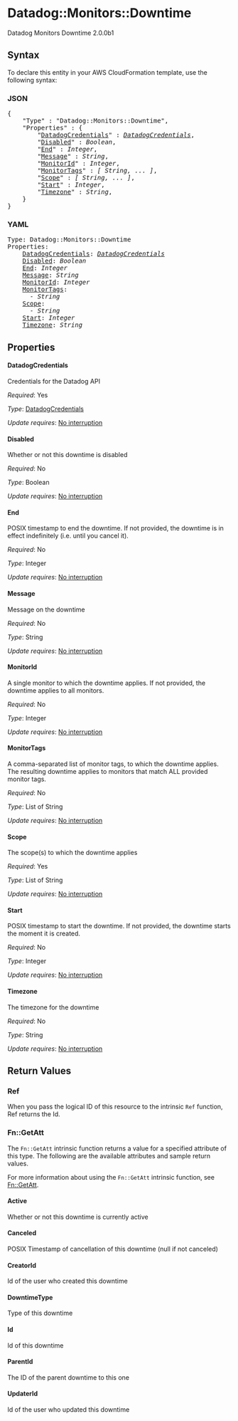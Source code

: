 # Datadog::Monitors::Downtime

Datadog Monitors Downtime 2.0.0b1

## Syntax

To declare this entity in your AWS CloudFormation template, use the following syntax:

### JSON

<pre>
{
    "Type" : "Datadog::Monitors::Downtime",
    "Properties" : {
        "<a href="#datadogcredentials" title="DatadogCredentials">DatadogCredentials</a>" : <i><a href="datadogcredentials.md">DatadogCredentials</a></i>,
        "<a href="#disabled" title="Disabled">Disabled</a>" : <i>Boolean</i>,
        "<a href="#end" title="End">End</a>" : <i>Integer</i>,
        "<a href="#message" title="Message">Message</a>" : <i>String</i>,
        "<a href="#monitorid" title="MonitorId">MonitorId</a>" : <i>Integer</i>,
        "<a href="#monitortags" title="MonitorTags">MonitorTags</a>" : <i>[ String, ... ]</i>,
        "<a href="#scope" title="Scope">Scope</a>" : <i>[ String, ... ]</i>,
        "<a href="#start" title="Start">Start</a>" : <i>Integer</i>,
        "<a href="#timezone" title="Timezone">Timezone</a>" : <i>String</i>,
    }
}
</pre>

### YAML

<pre>
Type: Datadog::Monitors::Downtime
Properties:
    <a href="#datadogcredentials" title="DatadogCredentials">DatadogCredentials</a>: <i><a href="datadogcredentials.md">DatadogCredentials</a></i>
    <a href="#disabled" title="Disabled">Disabled</a>: <i>Boolean</i>
    <a href="#end" title="End">End</a>: <i>Integer</i>
    <a href="#message" title="Message">Message</a>: <i>String</i>
    <a href="#monitorid" title="MonitorId">MonitorId</a>: <i>Integer</i>
    <a href="#monitortags" title="MonitorTags">MonitorTags</a>: <i>
      - String</i>
    <a href="#scope" title="Scope">Scope</a>: <i>
      - String</i>
    <a href="#start" title="Start">Start</a>: <i>Integer</i>
    <a href="#timezone" title="Timezone">Timezone</a>: <i>String</i>
</pre>

## Properties

#### DatadogCredentials

Credentials for the Datadog API

_Required_: Yes

_Type_: <a href="datadogcredentials.md">DatadogCredentials</a>

_Update requires_: [No interruption](https://docs.aws.amazon.com/AWSCloudFormation/latest/UserGuide/using-cfn-updating-stacks-update-behaviors.html#update-no-interrupt)

#### Disabled

Whether or not this downtime is disabled

_Required_: No

_Type_: Boolean

_Update requires_: [No interruption](https://docs.aws.amazon.com/AWSCloudFormation/latest/UserGuide/using-cfn-updating-stacks-update-behaviors.html#update-no-interrupt)

#### End

POSIX timestamp to end the downtime. If not provided, the downtime is in effect indefinitely (i.e. until you cancel it).

_Required_: No

_Type_: Integer

_Update requires_: [No interruption](https://docs.aws.amazon.com/AWSCloudFormation/latest/UserGuide/using-cfn-updating-stacks-update-behaviors.html#update-no-interrupt)

#### Message

Message on the downtime

_Required_: No

_Type_: String

_Update requires_: [No interruption](https://docs.aws.amazon.com/AWSCloudFormation/latest/UserGuide/using-cfn-updating-stacks-update-behaviors.html#update-no-interrupt)

#### MonitorId

A single monitor to which the downtime applies. If not provided, the downtime applies to all monitors.

_Required_: No

_Type_: Integer

_Update requires_: [No interruption](https://docs.aws.amazon.com/AWSCloudFormation/latest/UserGuide/using-cfn-updating-stacks-update-behaviors.html#update-no-interrupt)

#### MonitorTags

A comma-separated list of monitor tags, to which the downtime applies. The resulting downtime applies to monitors that match ALL provided monitor tags.

_Required_: No

_Type_: List of String

_Update requires_: [No interruption](https://docs.aws.amazon.com/AWSCloudFormation/latest/UserGuide/using-cfn-updating-stacks-update-behaviors.html#update-no-interrupt)

#### Scope

The scope(s) to which the downtime applies

_Required_: Yes

_Type_: List of String

_Update requires_: [No interruption](https://docs.aws.amazon.com/AWSCloudFormation/latest/UserGuide/using-cfn-updating-stacks-update-behaviors.html#update-no-interrupt)

#### Start

POSIX timestamp to start the downtime. If not provided, the downtime starts the moment it is created.

_Required_: No

_Type_: Integer

_Update requires_: [No interruption](https://docs.aws.amazon.com/AWSCloudFormation/latest/UserGuide/using-cfn-updating-stacks-update-behaviors.html#update-no-interrupt)

#### Timezone

The timezone for the downtime

_Required_: No

_Type_: String

_Update requires_: [No interruption](https://docs.aws.amazon.com/AWSCloudFormation/latest/UserGuide/using-cfn-updating-stacks-update-behaviors.html#update-no-interrupt)

## Return Values

### Ref

When you pass the logical ID of this resource to the intrinsic `Ref` function, Ref returns the Id.

### Fn::GetAtt

The `Fn::GetAtt` intrinsic function returns a value for a specified attribute of this type. The following are the available attributes and sample return values.

For more information about using the `Fn::GetAtt` intrinsic function, see [Fn::GetAtt](https://docs.aws.amazon.com/AWSCloudFormation/latest/UserGuide/intrinsic-function-reference-getatt.html).

#### Active

Whether or not this downtime is currently active

#### Canceled

POSIX Timestamp of cancellation of this downtime (null if not canceled)

#### CreatorId

Id of the user who created this downtime

#### DowntimeType

Type of this downtime

#### Id

Id of this downtime

#### ParentId

The ID of the parent downtime to this one

#### UpdaterId

Id of the user who updated this downtime

